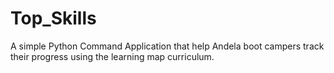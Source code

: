 # Top_Skills
A simple Python Command Application that help Andela boot campers track their progress using the learning map curriculum.
